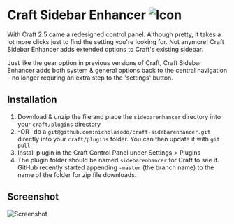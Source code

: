 # Craft Sidebar Enhancer   ![Icon](https://raw.github.com/nicholasodo/craft-sidebarenhancer/master/images/icon.png)

With Craft 2.5 came a redesigned control panel. Although pretty, it takes a lot more clicks just to find the setting you're looking for. Not anymore! Craft Sidebar Enhancer adds extended options to Craft's existing sidebar.

Just like the gear option in previous versions of Craft, Craft Sidebar Enhancer adds both system & general options back to the central navigation - no longer requring an extra step to the 'settings' button.

## Installation
1. Download & unzip the file and place the `sidebarenhancer` directory into your `craft/plugins` directory
2.  -OR- do a `git@github.com:nicholasodo/craft-sidebarenhancer.git` directly into your `craft/plugins` folder.  You can then update it with `git pull`
4. Install plugin in the Craft Control Panel under Settings > Plugins
5. The plugin folder should be named `sidebarenhancer` for Craft to see it.  GitHub recently started appending `-master` (the branch name) to the name of the folder for zip file downloads.


## Screenshot
![Screenshot](https://raw.github.com/nicholasodo/craft-sidebarenhancer/master/images/screenshot.png)